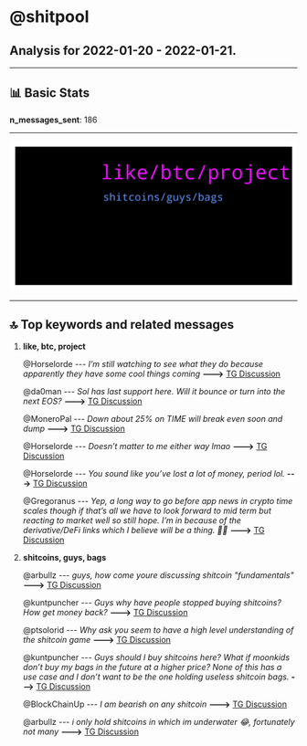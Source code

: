 # **@shitpool**
 ## Analysis for **2022-01-20** - **2022-01-21**.

---

## 📊 **Basic Stats**

**n_messages_sent**: 186

---
![wordcloud](shitpool_1Days_wordcloud.png)

---


## 🔝 **Top keywords and related messages**

1. **like, btc, project**

    @Horselorde --- *I’m still watching to see what they do because apparently they have some cool things coming* **--->** [TG Discussion](https://t.me/shitpool/718433)

    @da0man --- *Sol has last support here. Will it bounce or turn into the next EOS?* **--->** [TG Discussion](https://t.me/shitpool/718583)

    @MoneroPal --- *Down about 25% on TIME will break even soon and dump* **--->** [TG Discussion](https://t.me/shitpool/718504)

    @Horselorde --- *Doesn’t matter to me either way lmao* **--->** [TG Discussion](https://t.me/shitpool/718486)

    @Horselorde --- *You sound like you’ve lost a lot of money, period lol.* **--->** [TG Discussion](https://t.me/shitpool/718503)

    @Gregoranus --- *Yep, a long way to go before app news in crypto time scales though if that’s all we have to look forward to mid term but reacting to market well so still hope. I’m in because of the derivative/DeFi links which I believe will be a thing. 💪🏼* **--->** [TG Discussion](https://t.me/shitpool/718409)

2. **shitcoins, guys, bags**

    @arbullz --- *guys, how come youre discussing shitcoin "fundamentals"* **--->** [TG Discussion](https://t.me/shitpool/718510)

    @kuntpuncher --- *Guys why have people stopped buying shitcoins? How get money back?* **--->** [TG Discussion](https://t.me/shitpool/718463)

    @ptsolorid --- *Why ask you seem to have a high level understanding of the shitcoin game* **--->** [TG Discussion](https://t.me/shitpool/718586)

    @kuntpuncher --- *Guys should I buy shitcoins here? What if moonkids don’t buy my bags in the future at a higher price? None of this has a use case and I don’t want to be the one holding useless shitcoin bags.* **--->** [TG Discussion](https://t.me/shitpool/718585)

    @BlockChainUp --- *I am bearish on any shitcoin* **--->** [TG Discussion](https://t.me/shitpool/718543)

    @arbullz --- *i only hold shitcoins in which im underwater 😂, fortunately not many* **--->** [TG Discussion](https://t.me/shitpool/718517)

